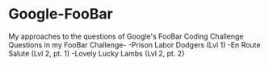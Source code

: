 # Google-FooBar
My approaches to the questions of Google's FooBar Coding Challenge
Questions in my FooBar Challenge- 
-Prison Labor Dodgers (Lvl 1)
-En Route Salute (Lvl 2, pt. 1)
-Lovely Lucky Lambs (Lvl 2, pt. 2)
